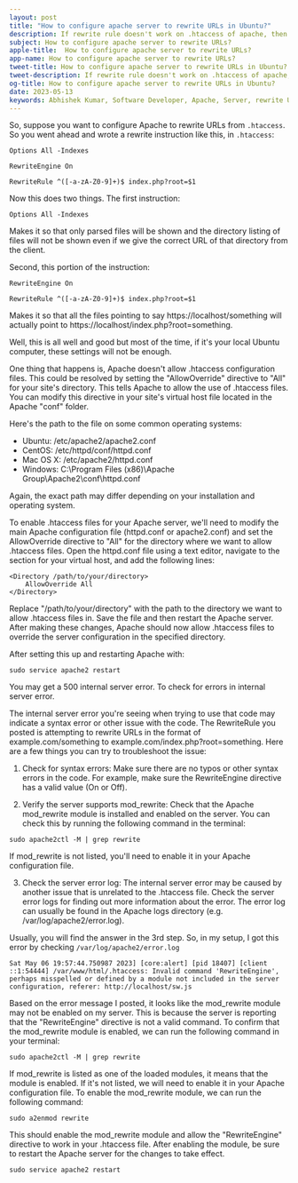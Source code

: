 ```yaml
---
layout: post
title: "How to configure apache server to rewrite URLs in Ubuntu?"
description: If rewrite rule doesn't work on .htaccess of apache, then what to do?
subject: How to configure apache server to rewrite URLs?
apple-title:  How to configure apache server to rewrite URLs?
app-name: How to configure apache server to rewrite URLs?
tweet-title: How to configure apache server to rewrite URLs in Ubuntu?
tweet-description: If rewrite rule doesn't work on .htaccess of apache, then what to do?.
og-title: How to configure apache server to rewrite URLs in Ubuntu?
date: 2023-05-13
keywords: Abhishek Kumar, Software Developer, Apache, Server, rewrite URLs, SEO urls, necessity
---
```


So, suppose you want to configure Apache to rewrite URLs from `.htaccess`. So you went ahead and wrote a rewrite instruction like this, in `.htaccess`:

```
Options All -Indexes

RewriteEngine On

RewriteRule ^([-a-zA-Z0-9]+)$ index.php?root=$1

```

Now this does two things. The first instruction:

```
Options All -Indexes
```

Makes it so that only parsed files will be shown and the directory listing of files will not be shown even if we give the correct URL of that directory from the client. 

Second, this portion of the instruction:

```
RewriteEngine On

RewriteRule ^([-a-zA-Z0-9]+)$ index.php?root=$1
```

Makes it so that all the files pointing to say https://localhost/something will actually point to 
https://localhost/index.php?root=something.

Well, this is all well and good but most of the time, if it's your local Ubuntu computer, these settings will not be enough.

One thing that happens is, Apache doesn't allow .htaccess configuration files. This could be resolved by setting the "AllowOverride" directive to "All" for your site's directory.
This tells Apache to allow the use of .htaccess files. You can modify this directive in your site's virtual host file located in the Apache "conf" folder.

Here's the path to the file on some common operating systems: 

- Ubuntu: /etc/apache2/apache2.conf 
- CentOS: /etc/httpd/conf/httpd.conf 
- Mac OS X: /etc/apache2/httpd.conf 
- Windows: C:\Program Files (x86)\Apache Group\Apache2\conf\httpd.conf 

Again, the exact path may differ depending on your installation and operating system.

To enable .htaccess files for your Apache server, we'll need to modify the main Apache configuration file (httpd.conf or apache2.conf) and set the AllowOverride directive to "All" for the directory where we want to allow .htaccess files. Open the httpd.conf file using a text editor, navigate to the section for your virtual host, and add the following lines:
```
<Directory /path/to/your/directory>
    AllowOverride All
</Directory>
```

Replace "/path/to/your/directory" with the path to the directory we want to allow .htaccess files in. Save the file and then restart the Apache server. After making these changes, Apache should now allow .htaccess files to override the server configuration in the specified directory.

After setting this up and restarting Apache with:

```
sudo service apache2 restart
```
You may get a 500 internal server error. To check for errors in internal server error. 

The internal server error you're seeing when trying to use that code may indicate a syntax error or other issue with the code. The RewriteRule you posted is attempting to rewrite URLs in the format of example.com/something to example.com/index.php?root=something. Here are a few things you can try to troubleshoot the issue: 

1. Check for syntax errors: Make sure there are no typos or other syntax errors in the code. For example, make sure the RewriteEngine directive has a valid value (On or Off). 

2. Verify the server supports mod_rewrite: Check that the Apache mod_rewrite module is installed and enabled on the server. You can check this by running the following command in the terminal:
```
sudo apache2ctl -M | grep rewrite
```
If mod_rewrite is not listed, you'll need to enable it in your Apache configuration file. 

3. Check the server error log: The internal server error may be caused by another issue that is unrelated to the .htaccess file. Check the server error logs for finding out more information about the error. The error log can usually be found in the Apache logs directory (e.g. /var/log/apache2/error.log).

Usually, you will find the answer in the 3rd step. So, in my setup, I got this error by checking `/var/log/apache2/error.log`

```
Sat May 06 19:57:44.750987 2023] [core:alert] [pid 18407] [client ::1:54444] /var/www/html/.htaccess: Invalid command 'RewriteEngine', perhaps misspelled or defined by a module not included in the server configuration, referer: http://localhost/sw.js

```

Based on the error message I posted, it looks like the mod_rewrite module may not be enabled on my server. This is because the server is reporting that the "RewriteEngine" directive is not a valid command. To confirm that the mod_rewrite module is enabled, we can run the following command in your terminal:
```
sudo apache2ctl -M | grep rewrite
```

If mod_rewrite is listed as one of the loaded modules, it means that the module is enabled. If it's not listed, we will need to enable it in your Apache configuration file. To enable the mod_rewrite module, we can run the following command:
```
sudo a2enmod rewrite
```

This should enable the mod_rewrite module and allow the "RewriteEngine" directive to work in your .htaccess file. After enabling the module, be sure to restart the Apache server for the changes to take effect.

```
sudo service apache2 restart
```




